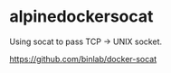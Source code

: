 # alpinedockersocat
Using socat to pass TCP -> UNIX socket.  

https://github.com/binlab/docker-socat
